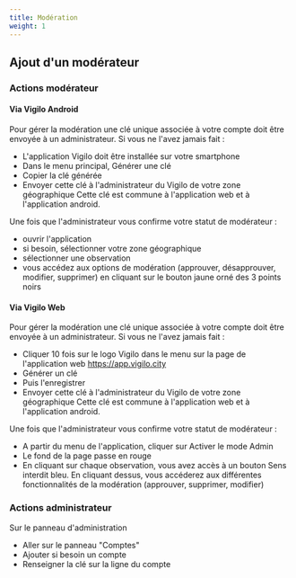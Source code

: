```yaml
---
title: Modération
weight: 1
---
```


## Ajout d'un modérateur 

### Actions modérateur

#### Via Vigilo Android

Pour gérer la modération une clé unique associée à votre compte doit être envoyée à un administrateur.
Si vous ne l'avez jamais fait :

* L'application Vigilo doit être installée sur votre smartphone
* Dans le menu principal, Générer une clé
* Copier la clé générée
* Envoyer cette clé à l'administrateur du Vigilo de votre zone géographique
Cette clé est commune à l'application web et à l'application android.

Une fois que l'administrateur vous confirme votre statut de modérateur :

* ouvrir l'application
* si besoin, sélectionner votre zone géographique
* sélectionner une observation
* vous accédez aux options de modération (approuver, désapprouver, modifier, supprimer) en cliquant sur le bouton jaune orné des 3 points noirs

#### Via Vigilo Web

Pour gérer la modération une clé unique associée à votre compte doit être envoyée à un administrateur.
Si vous ne l'avez jamais fait :

* Cliquer 10 fois sur le logo Vigilo dans le menu sur la page de l'application web https://app.vigilo.city
* Générer un clé
* Puis l'enregistrer
* Envoyer cette clé à l'administrateur du Vigilo de votre zone géographique
Cette clé est commune à l'application web et à l'application android.

Une fois que l'administrateur vous confirme votre statut de modérateur :

* A partir du menu de l'application, cliquer sur Activer le mode Admin
* Le fond de la page passe en rouge
* En cliquant sur chaque observation, vous avez accès à un bouton Sens interdit bleu. En cliquant dessus, vous accéderez aux différentes fonctionnalités de la modération (approuver, supprimer, modifier)

### Actions administrateur

Sur le panneau d'administration

* Aller sur le panneau "Comptes"
* Ajouter si besoin un compte 
* Renseigner la clé sur la ligne du compte 
